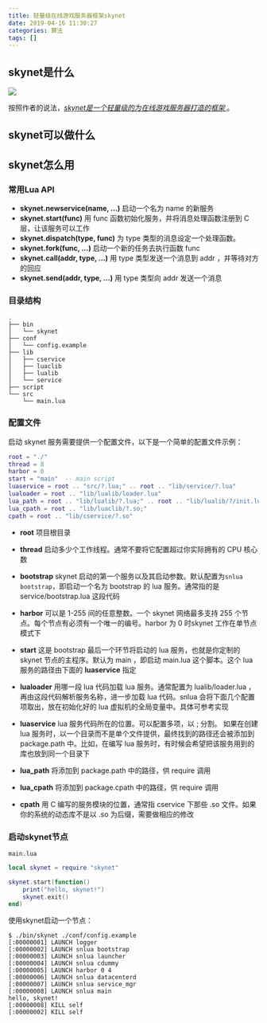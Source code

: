 ```yaml
---
title: 轻量级在线游戏服务器框架skynet
date: 2019-04-16 11:30:27
categories: 算法
tags: []
---
```


## skynet是什么

![](http://ou1s4jkow.bkt.clouddn.com/skynet.png)

按照作者的说法，[*skynet是一个轻量级的为在线游戏服务器打造的框架* ][1]。 

## skynet可以做什么



## skynet怎么用

### 常用Lua API

* **skynet.newservice(name, ...)** 启动一个名为 name 的新服务
* **skynet.start(func)** 用 func 函数初始化服务，并将消息处理函数注册到 C 层，让该服务可以工作
* **skynet.dispatch(type, func)** 为 type 类型的消息设定一个处理函数。
* **skynet.fork(func, ...)** 启动一个新的任务去执行函数 func 
* **skynet.call(addr, type, ...)** 用 type 类型发送一个消息到 addr ，并等待对方的回应
* **skynet.send(addr, type, ...)** 用 type 类型向 addr 发送一个消息

### 目录结构

```
.
├── bin
│   └── skynet
├── conf
│   └── config.example
├── lib
│   ├── cservice
│   ├── luaclib
│   ├── lualib
│   └── service
├── script
└── src
    └── main.lua
```

###  配置文件

启动 skynet 服务需要提供一个配置文件，以下是一个简单的配置文件示例：

```lua
root = "./"
thread = 8
harbor = 0
start = "main"	-- main script
luaservice = root .. "src/?.lua;" .. root .. "lib/service/?.lua"
lualoader = root .. "lib/lualib/loader.lua"
lua_path = root .. "lib/lualib/?.lua;" .. root .. "lib/lualib/?/init.lua;"
lua_cpath = root .. "lib/luaclib/?.so;"
cpath = root .. "lib/cservice/?.so"
```

* **root** 项目根目录
* **thread** 启动多少个工作线程。通常不要将它配置超过你实际拥有的 CPU 核心数
* **bootstrap** skynet 启动的第一个服务以及其启动参数。默认配置为`snlua bootstrap`，即启动一个名为 bootstrap 的 lua 服务。通常指的是 service/bootstrap.lua 这段代码
* **harbor** 可以是 1-255 间的任意整数。一个 skynet 网络最多支持 255 个节点。每个节点有必须有一个唯一的编号。harbor 为 0 时skynet 工作在单节点模式下
* **start** 这是 bootstrap 最后一个环节将启动的 lua 服务，也就是你定制的 skynet 节点的主程序。默认为 main ，即启动 main.lua 这个脚本。这个 lua 服务的路径由下面的 **luaservice** 指定
* **lualoader** 用哪一段 lua 代码加载 lua 服务。通常配置为 lualib/loader.lua ，再由这段代码解析服务名称，进一步加载 lua 代码。snlua 会将下面几个配置项取出，放在初始化好的 lua 虚拟机的全局变量中。具体可参考实现
* **luaservice** lua 服务代码所在的位置。可以配置多项，以 ; 分割。 如果在创建 lua 服务时，以一个目录而不是单个文件提供，最终找到的路径还会被添加到 package.path 中。比如，在编写 lua 服务时，有时候会希望把该服务用到的库也放到同一个目录下
* **lua_path** 将添加到 package.path 中的路径，供 require 调用
* **lua_cpath** 将添加到 package.cpath 中的路径，供 require 调用


* **cpath** 用 C 编写的服务模块的位置，通常指 cservice 下那些 .so 文件。如果你的系统的动态库不是以 .so 为后缀，需要做相应的修改

### 启动skynet节点

`main.lua`

```lua
local skynet = require "skynet"

skynet.start(function()
	print("hello, skynet!")
	skynet.exit()
end)
```

使用skynet启动一个节点：

```
$ ./bin/skynet ./conf/config.example
[:00000001] LAUNCH logger 
[:00000002] LAUNCH snlua bootstrap
[:00000003] LAUNCH snlua launcher
[:00000004] LAUNCH snlua cdummy
[:00000005] LAUNCH harbor 0 4
[:00000006] LAUNCH snlua datacenterd
[:00000007] LAUNCH snlua service_mgr
[:00000008] LAUNCH snlua main
hello, skynet!
[:00000008] KILL self
[:00000002] KILL self
```






[1]: https://github.com/cloudwu/skynet/wiki	"skynet官方wiki"